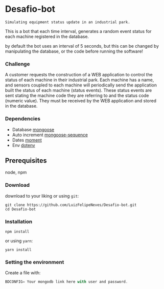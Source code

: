 # Desafio-bot 
`Simulating equipment status update in an industrial park.`

This is a bot that each time interval, generates a random event status for each machine registered in the database.

by default the bot uses an interval of 5 seconds, but this can be changed by manipulating the database, or the code before running the software!

### Challenge
A customer requests the construction of a WEB application to control the status of each machine in their industrial park. Each machine has a name, and sensors coupled to each machine will periodically send the application built
the status of each machine (status events). These status events are sent stating the machine code they are referring to and the status code (numeric value). They must be received by the WEB application and stored in the database.

### Dependencies

- Database [mongoose](https://www.npmjs.com/package/mongoose)
- Auto increment [mongoose-sequence](https://www.npmjs.com/package/mongoose-sequence)
- Dates [moment](https://www.npmjs.com/package/moment)
- Env [dotenv](https://www.npmjs.com/package/dotenv)

## Prerequisites
node, npm

### Download
download to your liking or using `git`:
```
git clone https://github.com/LuizFelipeNeves/Desafio-bot.git
cd Desafio-bot
```
### Installation
```
npm install
```
or using `yarn`:
```
yarn install
```

### Setting the environment
Create a file with:
```js
BDCONFIG= Your mongodb link here with user and password.
```

